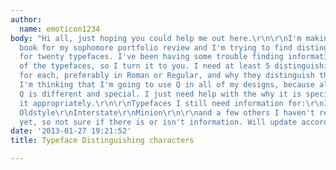 ```yaml
---
author:
  name: emoticon1234
body: "Hi all, just hoping you could help me out here.\r\n\r\nI'm making a type specimen
  book for my sophomore portfolio review and I'm trying to find distinguishing characters
  for twenty typefaces. I've been having some trouble finding information on some
  of the typefaces, so I turn it to you. I need at least 5 distinguishing characters
  for each, preferably in Roman or Regular, and why they distinguish the typeface.
  I'm thinking that I'm going to use Q in all of my designs, because almost every
  Q is different and special. I just need help with the why it is special and wording
  it appropriately.\r\n\r\nTypefaces I still need information for:\r\nITC Cheltenham\r\nBerkeley
  Oldstyle\r\nInterstate\r\nMinion\r\n\r\nand a few others I haven't researched just
  yet, so not sure if there is or isn't information. Will update accordingly."
date: '2013-01-27 19:21:52'
title: Typeface Distinguishing characters

---
```

